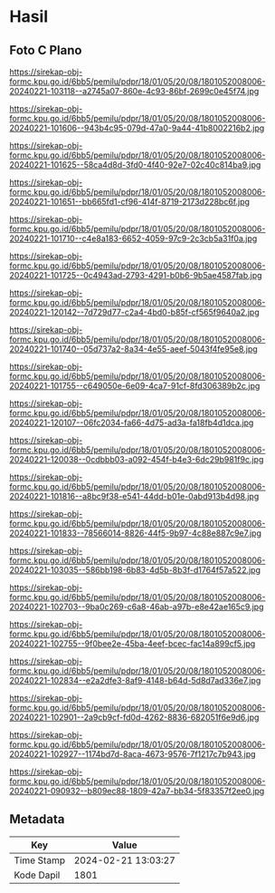 # Hasil

## Foto C Plano

https://sirekap-obj-formc.kpu.go.id/6bb5/pemilu/pdpr/18/01/05/20/08/1801052008006-20240221-103118--a2745a07-860e-4c93-86bf-2699c0e45f74.jpg

https://sirekap-obj-formc.kpu.go.id/6bb5/pemilu/pdpr/18/01/05/20/08/1801052008006-20240221-101606--943b4c95-079d-47a0-9a44-41b8002216b2.jpg

https://sirekap-obj-formc.kpu.go.id/6bb5/pemilu/pdpr/18/01/05/20/08/1801052008006-20240221-101625--58ca4d8d-3fd0-4f40-92e7-02c40c814ba9.jpg

https://sirekap-obj-formc.kpu.go.id/6bb5/pemilu/pdpr/18/01/05/20/08/1801052008006-20240221-101651--bb665fd1-cf96-414f-8719-2173d228bc6f.jpg

https://sirekap-obj-formc.kpu.go.id/6bb5/pemilu/pdpr/18/01/05/20/08/1801052008006-20240221-101710--c4e8a183-6652-4059-97c9-2c3cb5a31f0a.jpg

https://sirekap-obj-formc.kpu.go.id/6bb5/pemilu/pdpr/18/01/05/20/08/1801052008006-20240221-101725--0c4943ad-2793-4291-b0b6-9b5ae4587fab.jpg

https://sirekap-obj-formc.kpu.go.id/6bb5/pemilu/pdpr/18/01/05/20/08/1801052008006-20240221-120142--7d729d77-c2a4-4bd0-b85f-cf565f9640a2.jpg

https://sirekap-obj-formc.kpu.go.id/6bb5/pemilu/pdpr/18/01/05/20/08/1801052008006-20240221-101740--05d737a2-8a34-4e55-aeef-5043f4fe95e8.jpg

https://sirekap-obj-formc.kpu.go.id/6bb5/pemilu/pdpr/18/01/05/20/08/1801052008006-20240221-101755--c649050e-6e09-4ca7-91cf-8fd306389b2c.jpg

https://sirekap-obj-formc.kpu.go.id/6bb5/pemilu/pdpr/18/01/05/20/08/1801052008006-20240221-120107--06fc2034-fa66-4d75-ad3a-fa18fb4d1dca.jpg

https://sirekap-obj-formc.kpu.go.id/6bb5/pemilu/pdpr/18/01/05/20/08/1801052008006-20240221-120038--0cdbbb03-a092-454f-b4e3-6dc29b981f9c.jpg

https://sirekap-obj-formc.kpu.go.id/6bb5/pemilu/pdpr/18/01/05/20/08/1801052008006-20240221-101816--a8bc9f38-e541-44dd-b01e-0abd913b4d98.jpg

https://sirekap-obj-formc.kpu.go.id/6bb5/pemilu/pdpr/18/01/05/20/08/1801052008006-20240221-101833--78566014-8826-44f5-9b97-4c88e887c9e7.jpg

https://sirekap-obj-formc.kpu.go.id/6bb5/pemilu/pdpr/18/01/05/20/08/1801052008006-20240221-103035--586bb198-6b83-4d5b-8b3f-d1764f57a522.jpg

https://sirekap-obj-formc.kpu.go.id/6bb5/pemilu/pdpr/18/01/05/20/08/1801052008006-20240221-102703--9ba0c269-c6a8-46ab-a97b-e8e42ae165c9.jpg

https://sirekap-obj-formc.kpu.go.id/6bb5/pemilu/pdpr/18/01/05/20/08/1801052008006-20240221-102755--9f0bee2e-45ba-4eef-bcec-fac14a899cf5.jpg

https://sirekap-obj-formc.kpu.go.id/6bb5/pemilu/pdpr/18/01/05/20/08/1801052008006-20240221-102834--e2a2dfe3-8af9-4148-b64d-5d8d7ad336e7.jpg

https://sirekap-obj-formc.kpu.go.id/6bb5/pemilu/pdpr/18/01/05/20/08/1801052008006-20240221-102901--2a9cb9cf-fd0d-4262-8836-682051f6e9d6.jpg

https://sirekap-obj-formc.kpu.go.id/6bb5/pemilu/pdpr/18/01/05/20/08/1801052008006-20240221-102927--1174bd7d-8aca-4673-9576-7f1217c7b943.jpg

https://sirekap-obj-formc.kpu.go.id/6bb5/pemilu/pdpr/18/01/05/20/08/1801052008006-20240221-090932--b809ec88-1809-42a7-bb34-5f83357f2ee0.jpg


## Metadata

| Key        | Value               |
| ---------- | ------------------- |
| Time Stamp | 2024-02-21 13:03:27 |
| Kode Dapil | 1801                |



